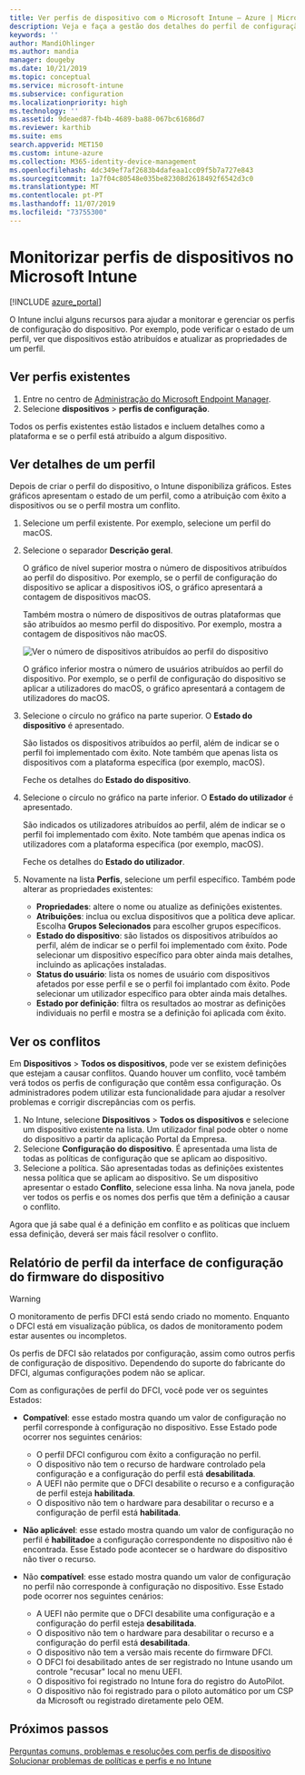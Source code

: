 ```yaml
---
title: Ver perfis de dispositivo com o Microsoft Intune – Azure | Microsoft Docs
description: Veja e faça a gestão dos detalhes do perfil de configuração do dispositivo no Microsoft Intune para ver um gráfico do número de dispositivos atribuídos a um perfil e que dispositivos têm perfis atribuídos ou implementados. Também pode resolver problemas de perfis com definições em conflito.
keywords: ''
author: MandiOhlinger
ms.author: mandia
manager: dougeby
ms.date: 10/21/2019
ms.topic: conceptual
ms.service: microsoft-intune
ms.subservice: configuration
ms.localizationpriority: high
ms.technology: ''
ms.assetid: 9deaed87-fb4b-4689-ba88-067bc61686d7
ms.reviewer: karthib
ms.suite: ems
search.appverid: MET150
ms.custom: intune-azure
ms.collection: M365-identity-device-management
ms.openlocfilehash: 4dc349ef7af2683b4dafeaa1cc09f5b7a727e843
ms.sourcegitcommit: 1a7f04c80548e035be82308d2618492f6542d3c0
ms.translationtype: MT
ms.contentlocale: pt-PT
ms.lasthandoff: 11/07/2019
ms.locfileid: "73755300"
---
```

# <a name="monitor-device-profiles-in-microsoft-intune"></a>Monitorizar perfis de dispositivos no Microsoft Intune

[!INCLUDE [azure_portal](../includes/azure_portal.md)]

O Intune inclui alguns recursos para ajudar a monitorar e gerenciar os perfis de configuração do dispositivo. Por exemplo, pode verificar o estado de um perfil, ver que dispositivos estão atribuídos e atualizar as propriedades de um perfil.

## <a name="view-existing-profiles"></a>Ver perfis existentes

1. Entre no centro de [Administração do Microsoft Endpoint Manager](https://go.microsoft.com/fwlink/?linkid=2109431).
2. Selecione **dispositivos** > **perfis de configuração**.

Todos os perfis existentes estão listados e incluem detalhes como a plataforma e se o perfil está atribuído a algum dispositivo.

## <a name="view-details-on-a-profile"></a>Ver detalhes de um perfil

Depois de criar o perfil do dispositivo, o Intune disponibiliza gráficos. Estes gráficos apresentam o estado de um perfil, como a atribuição com êxito a dispositivos ou se o perfil mostra um conflito.

1. Selecione um perfil existente. Por exemplo, selecione um perfil do macOS.
2. Selecione o separador **Descrição geral**.

    O gráfico de nível superior mostra o número de dispositivos atribuídos ao perfil do dispositivo. Por exemplo, se o perfil de configuração do dispositivo se aplicar a dispositivos iOS, o gráfico apresentará a contagem de dispositivos macOS.

    Também mostra o número de dispositivos de outras plataformas que são atribuídos ao mesmo perfil do dispositivo. Por exemplo, mostra a contagem de dispositivos não macOS.

    ![Ver o número de dispositivos atribuídos ao perfil do dispositivo](./media/device-profile-monitor/device-configuration-profile-graphical-chart.png)

    O gráfico inferior mostra o número de usuários atribuídos ao perfil do dispositivo. Por exemplo, se o perfil de configuração do dispositivo se aplicar a utilizadores do macOS, o gráfico apresentará a contagem de utilizadores do macOS.

3. Selecione o círculo no gráfico na parte superior. O **Estado do dispositivo** é apresentado.

    São listados os dispositivos atribuídos ao perfil, além de indicar se o perfil foi implementado com êxito. Note também que apenas lista os dispositivos com a plataforma específica (por exemplo, macOS).

    Feche os detalhes do **Estado do dispositivo**.

4. Selecione o círculo no gráfico na parte inferior. O **Estado do utilizador** é apresentado. 

    São indicados os utilizadores atribuídos ao perfil, além de indicar se o perfil foi implementado com êxito. Note também que apenas indica os utilizadores com a plataforma específica (por exemplo, macOS).

    Feche os detalhes do **Estado do utilizador**.

5. Novamente na lista **Perfis**, selecione um perfil específico. Também pode alterar as propriedades existentes:
    - **Propriedades**: altere o nome ou atualize as definições existentes.
    - **Atribuições**: inclua ou exclua dispositivos que a política deve aplicar. Escolha **Grupos Selecionados** para escolher grupos específicos.
    - **Estado do dispositivo**: são listados os dispositivos atribuídos ao perfil, além de indicar se o perfil foi implementado com êxito. Pode selecionar um dispositivo específico para obter ainda mais detalhes, incluindo as aplicações instaladas.
    - **Status do usuário**: lista os nomes de usuário com dispositivos afetados por esse perfil e se o perfil foi implantado com êxito. Pode selecionar um utilizador específico para obter ainda mais detalhes.
    - **Estado por definição**: filtra os resultados ao mostrar as definições individuais no perfil e mostra se a definição foi aplicada com êxito.

## <a name="view-conflicts"></a>Ver os conflitos

Em **Dispositivos** > **Todos os dispositivos**, pode ver se existem definições que estejam a causar conflitos. Quando houver um conflito, você também verá todos os perfis de configuração que contêm essa configuração. Os administradores podem utilizar esta funcionalidade para ajudar a resolver problemas e corrigir discrepâncias com os perfis.

1. No Intune, selecione **Dispositivos** > **Todos os dispositivos** e selecione um dispositivo existente na lista. Um utilizador final pode obter o nome do dispositivo a partir da aplicação Portal da Empresa.
2. Selecione **Configuração do dispositivo**. É apresentada uma lista de todas as políticas de configuração que se aplicam ao dispositivo.
3. Selecione a política. São apresentadas todas as definições existentes nessa política que se aplicam ao dispositivo. Se um dispositivo apresentar o estado **Conflito**, selecione essa linha. Na nova janela, pode ver todos os perfis e os nomes dos perfis que têm a definição a causar o conflito.

Agora que já sabe qual é a definição em conflito e as políticas que incluem essa definição, deverá ser mais fácil resolver o conflito. 

## <a name="device-firmware-configuration-interface-profile-reporting"></a>Relatório de perfil da interface de configuração do firmware do dispositivo

> [!WARNING]
> O monitoramento de perfis DFCI está sendo criado no momento. Enquanto o DFCI está em visualização pública, os dados de monitoramento podem estar ausentes ou incompletos.

Os perfis de DFCI são relatados por configuração, assim como outros perfis de configuração de dispositivo. Dependendo do suporte do fabricante do DFCI, algumas configurações podem não se aplicar.

Com as configurações de perfil do DFCI, você pode ver os seguintes Estados:

- **Compatível**: esse estado mostra quando um valor de configuração no perfil corresponde à configuração no dispositivo. Esse Estado pode ocorrer nos seguintes cenários:

  - O perfil DFCI configurou com êxito a configuração no perfil.
  - O dispositivo não tem o recurso de hardware controlado pela configuração e a configuração do perfil está **desabilitada**.
  - A UEFI não permite que o DFCI desabilite o recurso e a configuração de perfil esteja **habilitada**.
  - O dispositivo não tem o hardware para desabilitar o recurso e a configuração de perfil está **habilitada**.

- **Não aplicável**: esse estado mostra quando um valor de configuração no perfil é **habilitado**e a configuração correspondente no dispositivo não é encontrada. Esse Estado pode acontecer se o hardware do dispositivo não tiver o recurso.

- Não **compatível**: esse estado mostra quando um valor de configuração no perfil não corresponde à configuração no dispositivo. Esse Estado pode ocorrer nos seguintes cenários:

  - A UEFI não permite que o DFCI desabilite uma configuração e a configuração do perfil esteja **desabilitada**.
  - O dispositivo não tem o hardware para desabilitar o recurso e a configuração do perfil está **desabilitada**.
  - O dispositivo não tem a versão mais recente do firmware DFCI.
  - O DFCI foi desabilitado antes de ser registrado no Intune usando um controle "recusar" local no menu UEFI.
  - O dispositivo foi registrado no Intune fora do registro do AutoPilot.
  - O dispositivo não foi registrado para o piloto automático por um CSP da Microsoft ou registrado diretamente pelo OEM.

## <a name="next-steps"></a>Próximos passos

[Perguntas comuns, problemas e resoluções com perfis de dispositivo](device-profile-troubleshoot.md)  
[Solucionar problemas de políticas e perfis e no Intune](troubleshoot-policies-in-microsoft-intune.md)
